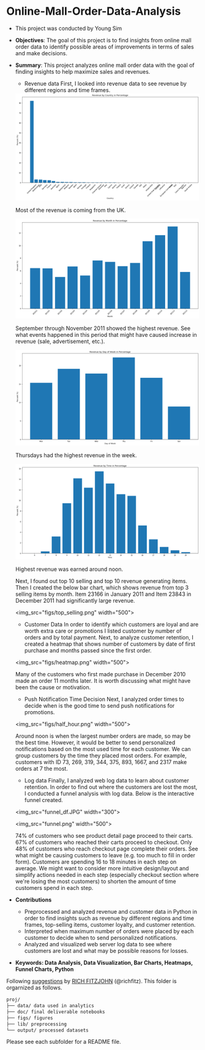 # Online-Mall-Order-Data-Analysis

+ This project was conducted by Young Sim

+ **Objectives**: The goal of this project is to find insights from online mall order data to identify possible areas of improvements in terms of sales and make decisions.

+ **Summary**: This project analyzes online mall order data with the goal of finding insights to help maximize sales and revenues. 
  + Revenue data
  First, I looked into revenue data to see revenue by different regions and time frames.
  
  <img src="figs/country.png" width="500">
  
  Most of the revenue is coming from the UK.
  
  <img src="figs/month.png" width="500">
  
  September through November 2011 showed the highest revenue. See what events happened in this period that might have caused increase in revenue (sale, advertisement, etc.).
  
  <img src="figs/dow.png" width="500">
  
  Thursdays had the highest revenue in the week.
  
  <img src="figs/hour.png" width="500">
  
  Highest revenue was earned around noon.
  
  Next, I found out top 10 selling and top 10 revenue generating items. Then I created the below bar chart, which shows revenue from top 3 selling items by month. Item 23166 in January 2011 and Item 23843 in December 2011 had significantly large revenue.
  
  <img_src="figs/top_selling.png" width="500">
  
  + Customer Data
  In order to identify which customers are loyal and are worth extra care or promotions I listed customer by number of orders and by total payment. Next, to analyze customer retention, I created a heatmap that shows number of customers by date of first purchase and months passed since the first order.
  
  <img_src="figs/heatmap.png" width="500">
  
  Many of the customers who first made purchase in December 2010 made an order 11 months later. It is worth discussing what might have been the cause or motivation.
  
  + Push Notification Time Decision
  Next, I analyzed order times to decide when is the good time to send push notifications for promotions.
  
  <img_src="figs/half_hour.png" width="500">
  
  Around noon is when the largest number orders are made, so may be the best time. However, it would be better to send personalized notifications based on the most used time for each customer. We can group customers by the time they placed most orders. For example, customers with ID 73, 269, 319, 344, 375, 893, 1667, and 2317 make orders at 7 the most.
  
  + Log data
  Finally, I analyzed web log data to learn about customer retention.	In order to find out where the customers are lost the most, I conducted a funnel analysis with log data. Below is the interactive funnel created. 
  
  <img_src="funnel_df.JPG" width="300">
  
  <img_src="funnel.png" width="500">
  
  74% of customers who see product detail page proceed to their carts. 67% of customers who reached their carts proceed to checkout. Only 48% of customers who reach checkout page complete their orders. See what might be causing customers to leave (e.g. too much to fill in order form). Customers are spending 16 to 18 minutes in each step on average. We might want to consider more intuitive design/layout and simplify actions needed in each step (especially checkout section where we're losing the most customers) to shorten the amount of time customers spend in each step.
  
  
+ **Contributions**
  + Preprocessed and analyzed revenue and customer data in Python in order to find insights such as revenue by different regions and time frames, top-selling items, customer loyalty, and customer retention.
  + Interpreted when maximum number of orders were placed by each customer to decide when to send personalized notifications.
  + Analyzed and visualized web server log data to see where customers are lost and what may be possible reasons for losses.

+ **Keywords: Data Analysis, Data Visualization, Bar Charts, Heatmaps, Funnel Charts, Python**

Following [suggestions](http://nicercode.github.io/blog/2013-04-05-projects/) by [RICH FITZJOHN](http://nicercode.github.io/about/#Team) (@richfitz). This folder is orgarnized as follows.

```
proj/
├── data/ data used in analytics
├── doc/ final deliverable notebooks
├── figs/ figures
├── lib/ preprocessing
└── output/ processed datasets
```

Please see each subfolder for a README file.

